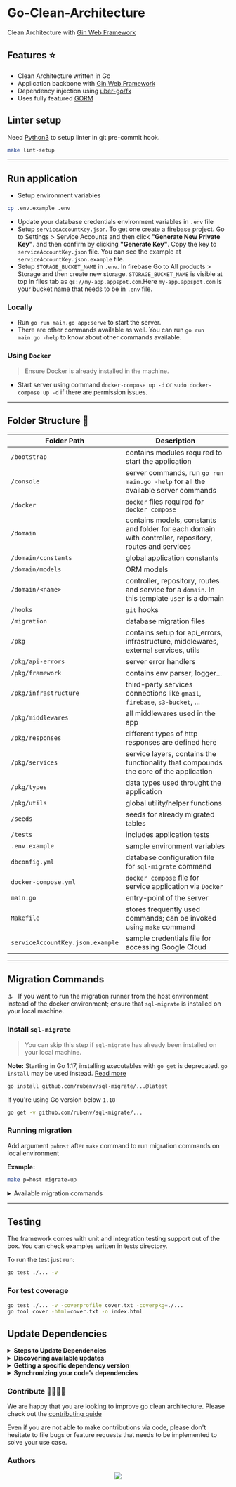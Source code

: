 # Go-Clean-Architecture

Clean Architecture with [Gin Web Framework](https://github.com/gin-gonic/gin)

## Features :star:

-   Clean Architecture written in Go
-   Application backbone with [Gin Web Framework](https://github.com/gin-gonic/gin)
-   Dependency injection using [uber-go/fx](https://pkg.go.dev/go.uber.org/fx)
-   Uses fully featured [GORM](https://gorm.io/index.html)

## Linter setup

Need [Python3](https://www.python.org/) to setup linter in git pre-commit hook.

```zsh
make lint-setup
```

---

## Run application

-   Setup environment variables

```zsh
cp .env.example .env
```

-   Update your database credentials environment variables in `.env` file
-   Setup `serviceAccountKey.json`. To get one create a firebase project. Go to Settings > Service Accounts and then click **"Generate New Private Key"**. and then confirm by clicking **"Generate Key"**.
    Copy the key to `serviceAccountKey.json` file. You can see the example at `serviceAccountKey.json.example` file.
-   Setup `STORAGE_BUCKET_NAME` in `.env`. In firebase Go to All products > Storage and then create new storage. `STORAGE_BUCKET_NAME` is visible at top in files tab as `gs://my-app.appspot.com`.Here `my-app.appspot.com` is your bucket name that needs to be in `.env` file.

### Locally

-   Run `go run main.go app:serve` to start the server.
-   There are other commands available as well. You can run `go run main.go -help` to know about other commands available.

### Using `Docker`

> Ensure Docker is already installed in the machine.

-   Start server using command `docker-compose up -d` or `sudo docker-compose up -d` if there are permission issues.

---

## Folder Structure :file_folder:

| Folder Path                      | Description                                                                                            |
| -------------------------------- | ------------------------------------------------------------------------------------------------------ |
| `/bootstrap`                     | contains modules required to start the application                                                     |
| `/console`                       | server commands, run `go run main.go -help` for all the available server commands                      |
| `/docker`                        | `docker` files required for `docker compose`                                                           |
| `/domain`                        | contains models, constants and folder for each domain with controller, repository, routes and services |
| `/domain/constants`              | global application constants                                                                           |
| `/domain/models`                 | ORM models                                                                                             |
| `/domain/<name>`                 | controller, repository, routes and service for a `domain`. In this template `user` is a domain         |
| `/hooks`                         | `git` hooks                                                                                            |
| `/migration`                     | database migration files                                                                               |
| `/pkg`                           | contains setup for api_errors, infrastructure, middlewares, external services, utils                   |
| `/pkg/api-errors`                | server error handlers                                                                                  |
| `/pkg/framework`                 | contains env parser, logger...                                                                         |
| `/pkg/infrastructure`            | third-party services connections like `gmail`, `firebase`, `s3-bucket`, ...                            |
| `/pkg/middlewares`               | all middlewares used in the app                                                                        |
| `/pkg/responses`                 | different types of http responses are defined here                                                     |
| `/pkg/services`                  | service layers, contains the functionality that compounds the core of the application                  |
| `/pkg/types`                     | data types used throught the application                                                               |
| `/pkg/utils`                     | global utility/helper functions                                                                        |
| `/seeds`                         | seeds for already migrated tables                                                                      |
| `/tests`                         | includes application tests                                                                             |
| `.env.example`                   | sample environment variables                                                                           |
| `dbconfig.yml`                   | database configuration file for `sql-migrate` command                                                  |
| `docker-compose.yml`             | `docker compose` file for service application via `Docker`                                             |
| `main.go`                        | entry-point of the server                                                                              |
| `Makefile`                       | stores frequently used commands; can be invoked using `make` command                                   |
| `serviceAccountKey.json.example` | sample credentials file for accessing Google Cloud                                                     |

---

## Migration Commands

⚓️ &nbsp; If you want to run the migration runner from the host environment instead of the docker environment; ensure that `sql-migrate` is installed on your local machine.

### Install `sql-migrate`

> You can skip this step if `sql-migrate` has already been installed on your local machine.

**Note:** Starting in Go 1.17, installing executables with `go get` is deprecated. `go install` may be used instead. [Read more](https://go.dev/doc/go-get-install-deprecation)

```zsh
go install github.com/rubenv/sql-migrate/...@latest
```

If you're using Go version below `1.18`

```zsh
go get -v github.com/rubenv/sql-migrate/...
```

### Running migration

Add argument `p=host` after `make` command to run migration commands on local environment

<b>Example:</b>

```zsh
make p=host migrate-up
```

<details>
    <summary>Available migration commands</summary>

| Command               | Desc                                                       |
| --------------------- | ---------------------------------------------------------- |
| `make migrate-status` | Show migration status                                      |
| `make migrate-up`     | Migrates the database to the most recent version available |
| `make migrate-down`   | Undo a database migration                                  |
| `make redo`           | Reapply the last migration                                 |
| `make create`         | Create new migration file                                  |

</details>

---

## Testing

The framework comes with unit and integration testing support out of the box. You can check examples written in tests directory.

To run the test just run:

```zsh
go test ./... -v
```

### For test coverage

```zsh
go test ./... -v -coverprofile cover.txt -coverpkg=./...
go tool cover -html=cover.txt -o index.html
```

## Update Dependencies

<details>
    <summary><b>Steps to Update Dependencies</b></summary>
    
1. `go get -u`
2. Remove all the dependencies packages that has `// indirect` from the modules
3. `go mod tidy`
</details>

<details>
    <summary><b>Discovering available updates</b></summary>
    
List all of the modules that are dependencies of your current module, along with the latest version available for each:
```zsh 
go list -m -u all
```

Display the latest version available for a specific module:

```zsh
go list -m -u example.com/theirmodule
```

<b>Example:</b>

```zsh
go list -m -u cloud.google.com/go/firestore
cloud.google.com/go/firestore v1.2.0 [v1.6.1]
```

</details>

<details>
    <summary><b>Getting a specific dependency version</b></summary>
    
To get a specific numbered version, append the module path with an `@` sign followed by the `version` you want:

```zsh
go get example.com/theirmodule@v1.3.4
```

To get the latest version, append the module path with @latest:

```zsh
go get example.com/theirmodule@latest
```

</details>

<details>
    <summary><b>Synchronizing your code’s dependencies</b></summary>
 
```zsh
go mod tidy
```
</details>

### Contribute 👩‍💻🧑‍💻

We are happy that you are looking to improve go clean architecture. Please check out the [contributing guide](contributing.md)

Even if you are not able to make contributions via code, please don't hesitate to file bugs or feature requests that needs to be implemented to solve your use case.

### Authors

<div align="center">
    <a href="https://github.com/wesionaryTEAM/go_clean_architecture/graphs/contributors">
        <img src="https://contrib.rocks/image?repo=wesionaryTEAM/go_clean_architecture" />
    </a>
</div>
